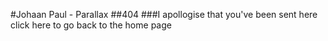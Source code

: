#Johaan Paul - Parallax
##404
###I apollogise that you've been sent here click here to go back to the home page